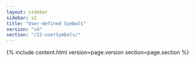 ```yaml
---
layout: sidebar
sidebar: s1
title: "User-defined Symbols"
version: "v4"
section: "/22-userSymbols/"
---
```

{% include content.html version=page.version section=page.section %}